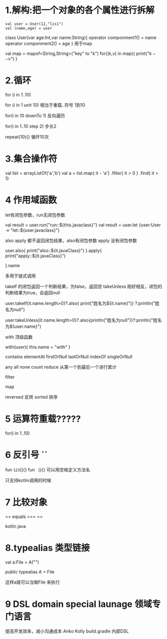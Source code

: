 # 1.解构:把一个对象的各个属性进行拆解

	val user = User(12,"lisi")
	val (name,age) = user


class User(var age:Int,var name:String){
	operator componment1() = name
	operator componment2() = age
}
用于map

val map = mapof<String,String>("key" to "k")
for((k,v) in map){
	print("$k--$v")
}



# 2.循环

 for (i in 1..10)

 for (i in 1 unit 10)  相当于重载..符号  1到10

 for(i in 10 downTo 1) 反向遍历

 for(i in 1..10 step 2) 步长2

 repeat(10){} 循环10次

 # 3.集合操作符

 val list = arrayListOf<Char>('a','b')
 val a = list.map{ it - 'a'}
 		.filter{ it > 0 }
 		.find{ it > 1}

# 4 作用域函数

let有闭包参数，run无闭包参数

val result = user.run{"run::${this.javaclass}"}
val result = user.let {user:User -> "let::${user.javaclass}"}

also  apply 都不返回闭包结果，also有闭包参数 apply 没有闭包参数

user.also{
	print("also::${it.javaClass}")
}.apply{
	print("apply::${it.javaClass}")

}.name

多用于链式调用

takeIf 的闭包返回一个判断结果，为false，返回空
takeUnless 刚好相反，闭包的判断结果为true，会返回null

user.takeIf{it.name.length>0}?.also{ print("姓名为${it.name}")} ?:println("姓名为null")

user.takeUnless{it.name.length>0}?.also{println("姓名为null")}?:println("姓名为${user.name}")

with 顶级函数

with(user){
	this.name = "with"
}

contains
elementAt
firstOrNull
lastOrNull
indexOf
singleOrNull

any
all
none
count
reduce 从第一个到最后一个进行累计

filter

map

reversed 反转
sorted 排序


# 5  运算符重载?????

for(i in 1..10)



# 6 反引号 ``

fun `123`(){}
fun ` `(){} 可以用空格定义方法名

只支持kotlin调用的时候

# 7 比较对象

==  	equals
=== 	 ==

kotlin   java

# 8.typealias 类型链接

val a:File = A("")

public typealias A = File

这样a就可以当做File 来执行

# 9 DSL domain special launage 领域专门语言
提高开发效率，减小沟通成本
Anko Kolly build.gradle 内部DSL






